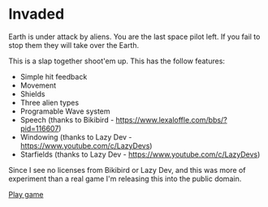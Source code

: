 # Invaded

Earth is under attack by aliens.  You are the last space pilot left.  If you fail to stop them they will take over the Earth.

This is a slap together shoot'em up.  This has the follow features:

* Simple hit feedback
* Movement
* Shields
* Three alien types
* Programable Wave system
* Speech (thanks to Bikibird - https://www.lexaloffle.com/bbs/?pid=116607)
* Windowing (thanks to Lazy Dev - https://www.youtube.com/c/LazyDevs)
* Starfields (thanks to Lazy Dev - https://www.youtube.com/c/LazyDevs)

Since I see no licenses from Bikibird or Lazy Dev, and this was more of experiment than a real game I'm releasing this into the public domain.

[Play game](https://rawcdn.githack.com/mouring/pico8games/ed4b651933a8f498f0b8b3d02bd69718d0f6066d/invaded/invaded.html)